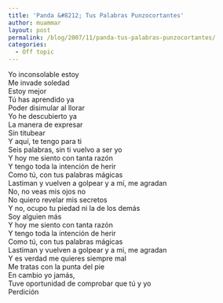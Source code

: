 ```yaml
---
title: 'Panda &#8212; Tus Palabras Punzocortantes'
author: muammar
layout: post
permalink: /blog/2007/11/panda-tus-palabras-punzocortantes/
categories:
  - Off topic
---
```

  
Yo inconsolable estoy  
Me invade soledad  
Estoy mejor  
Tú has aprendido ya  
Poder disimular al llorar  
Yo he descubierto ya  
La manera de expresar  
Sin titubear  
Y aquí, te tengo para ti  
Seis palabras, sin ti vuelvo a ser yo  
Y hoy me siento con tanta razón  
Y tengo toda la intención de herir  
Como tú, con tus palabras mágicas  
Lastiman y vuelven a golpear y a mí, me agradan  
No, no veas mis ojos no  
No quiero revelar mis secretos  
Y no, ocupo tu piedad ni la de los demás  
Soy alguien más  
Y hoy me siento con tanta razón  
Y tengo toda la intención de herir  
Como tú, con tus palabras mágicas  
Lastiman y vuelven a golpear y a mi, me agradan  
Y es verdad me quieres siempre mal  
Me tratas con la punta del pie  
En cambio yo jamás,  
Tuve oportunidad de comprobar que tú y yo  
Perdición